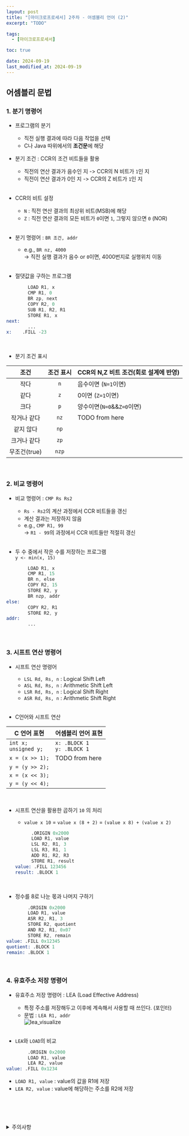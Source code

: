 ```yaml
---
layout: post
title: "[마이크로프로세서] 2주차 - 어셈블리 언어 (2)"
excerpt: "TODO"

tags:
  - [마이크로프로세서]

toc: true

date: 2024-09-19
last_modified_at: 2024-09-19
---
```

## 어셈블리 문법
### 1. 분기 명령어
- 프로그램의 분기
  - 직전 실행 결과에 따라 다음 작업을 선택
  - C나 Java 따위에서의 **조건문**에 해당

- 분기 조건 : CCR의  조건 비트들을 활용
  - 직전의 연산 결과가 음수인 지 -> CCR의 N 비트가 `1`인 지
  - 직전이 연산 결과가 0인 지 -> CCR의 Z 비트가 `1`인 지

  <br>
  
- CCR의 비트 설정
  - `N` : 직전 연산 결과의 최상위 비트(MSB)에 해당
  - `Z` : 직전 연산 결과의 모든 비트가 `0`이면 `1`, 그렇지 않으면 `0` (NOR)  

  <br>

- 분기 명령어 : `BR 조건, addr`  
  - e.g., `BR nz, 4000`  
  -> 직전 실행 결과가 음수 or `0`이면, 4000번지로 실행위치 이동  

  <br>

- 절댓값을 구하는 프로그램

```s
        LOAD R1, x
        CMP R1, 0
        BR zp, next
        COPY R2, 0
        SUB R1, R2, R1
        STORE R1, x
next:
        ...
x:    .FILL -23
```

<br>

- 분기 조건 표시

|조건|조건 표시|CCR의 N,Z 비트 조건(회로 설계에 반영)|
|:---:|:---:|---|
|작다|`n`|음수이면 (`N=1`이면)|
|같다|`z`|0이면 (`Z=1`이면)|
|크다|`p`|양수이면(`N=0`&&`Z=0`이면)|
|작거나 같다|`nz`|TODO from here|
|같지 않다|`np`||
|크거나 같다|`zp`||
|무조건(true)|`nzp`||

<br>

### 2. 비교 명령어
- 비교 명령어 : `CMP Rs Rs2`
  - `Rs - Rs2`의 계산 과정에서 CCR 비트들을 갱신
  - 계산 결과는 저장하지 않음
  - e.g., `CMP R1, 99`  
  -> `R1 - 99`의 과정에서 CCR 비트들만  적절히 갱신  

  <br>

- 두 수 중에서 작은 수를 저장하는 프로그램  
`y <- min(x, 15)`  

```s
        LOAD R1, x
        CMP R1, 15
        BR n, else
        COPY R2, 15
        STORE R2, y
        BR nzp, addr
else:
        COPY R2, R1
        STORE R2, y
addr:
        ...
```

<br>

### 3. 시프트 연산 명령어
- 시프트 연산 명령어
  - `LSL Rd, Rs, n` : Logical Shift Left
  - `ASL Rd, Rs, n` : Arithmetic Shift Left
  - `LSR Rd, Rs, n` : Logical Shift Right
  - `ASR Rd, Rs, n` : Arithmetic Shift Right  

  <br>

- C언어와 시프트 연산

|C 언어 표현|어셈블리 언어 표현|
|---|---|
|`int x;`<br>`unsigned y;`|`x: .BLOCK 1`<br>`y: .BLOCK 1`|
|`x = (x >> 1);`|TODO from here|
|`y = (y >> 2);`||
|`x = (x << 3);`||
|`y = (y << 4);`||

<br>

- 시프트 연산을 활용한 곱하기 `10` 의 처리
  - `value x 10` = `value x (8 + 2)` = `(value x 8) + (value x 2)`  

  ```s
        .ORIGIN 0x2000
        LOAD R1, value
        LSL R2, R1, 3
        LSL R3, R1, 1
        ADD R1, R2, R3
        STORE R1, result
  value: .FILL 123456
  result: .BLOCK 1
  ```

  <br>

- 정수를 8로 나눈 몫과 나머지 구하기

```s
        .ORIGIN 0x2000
        LOAD R1, value
        ASR R2, R1, 3
        STORE R2, quotient
        AND R2, R1, 0x07
        STORE R2, remain
value: .FILL 0x12345
quotient: .BLOCK 1
remain: .BLOCK 1
```

<br>

### 4. 유효주소 저장 명령어
- 유효주소 저장 명령어 : LEA (Load Effective Address)
  - 특정 주소를 저장해두고 이후에 계속해서 사용할 때 쓰인다. (포인터)
  - 문법 : `LEA R1, addr`  
  ![lea_visualize](TODO)  

  <br>

- `LEA`와 `LOAD`의 비교

```s
        .ORIGIN 0x2000
        LOAD R1, value
        LEA R2, value
value: .FILL 0x1234
```

- `LOAD R1, value` : value의 값을 R1에 저장
- `LEA R2, value` : value에 해당하는 주소를 R2에 저장

<br>
<br>
<br>
<br>
<details>
<summary>주의사항</summary>
<div markdown="1">  

이 포스팅은 강원대학교 김용석 교수님의 마이크로프로세서 수업을 들으며 내용을 정리 한 것입니다.  
수업 내용에 대한 저작권은 교수님께 있으니,  
다른 곳으로의 무분별한 내용 복사를 자제해 주세요.  

</div>
</details>